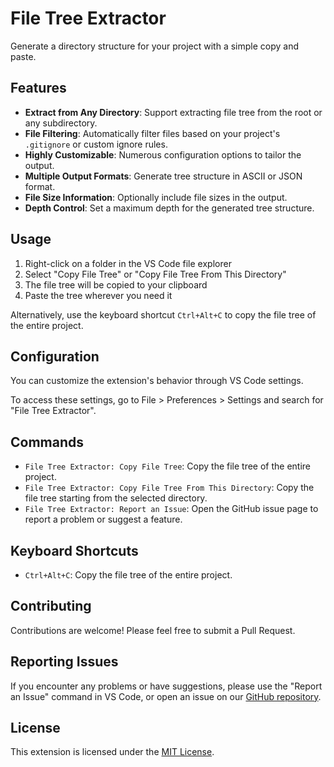 # File Tree Extractor

Generate a directory structure for your project with a simple copy and paste.

## Features

- **Extract from Any Directory**: Support extracting file tree from the root or any subdirectory.
- **File Filtering**: Automatically filter files based on your project's `.gitignore` or custom ignore rules.
- **Highly Customizable**: Numerous configuration options to tailor the output.
- **Multiple Output Formats**: Generate tree structure in ASCII or JSON format.
- **File Size Information**: Optionally include file sizes in the output.
- **Depth Control**: Set a maximum depth for the generated tree structure.




## Usage

1. Right-click on a folder in the VS Code file explorer
2. Select "Copy File Tree" or "Copy File Tree From This Directory"
3. The file tree will be copied to your clipboard
4. Paste the tree wherever you need it

Alternatively, use the keyboard shortcut `Ctrl+Alt+C` to copy the file tree of the entire project.

## Configuration

You can customize the extension's behavior through VS Code settings.

To access these settings, go to File > Preferences > Settings and search for "File Tree Extractor".

## Commands

- `File Tree Extractor: Copy File Tree`: Copy the file tree of the entire project.
- `File Tree Extractor: Copy File Tree From This Directory`: Copy the file tree starting from the selected directory.
- `File Tree Extractor: Report an Issue`: Open the GitHub issue page to report a problem or suggest a feature.

## Keyboard Shortcuts

- `Ctrl+Alt+C`: Copy the file tree of the entire project.

## Contributing

Contributions are welcome! Please feel free to submit a Pull Request.

## Reporting Issues

If you encounter any problems or have suggestions, please use the "Report an Issue" command in VS Code, or open an issue on our [GitHub repository](https://github.com/Fuzionix/file-tree-extractor).

## License

This extension is licensed under the [MIT License](LICENSE).